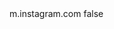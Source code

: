 <?xml version="1.0" encoding="UTF-8"?>
<CustomMetadata xmlns="http://soap.sforce.com/2006/04/metadata">
    <label>m.instagram.com</label>
    <protected>false</protected>
</CustomMetadata>
